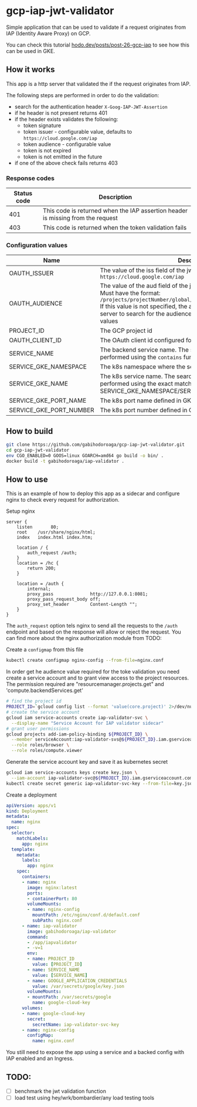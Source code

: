 # gcp-iap-jwt-validator

Simple application that can be used to validate if a request originates from IAP (Identity Aware Proxy) on GCP.

You can check this tutorial [hodo.dev/posts/post-26-gcp-iap](http://hodo.dev/posts/post-26-gcp-iap/) to see how this can be used in GKE.

## How it works

This app is a http server that validated the if the request originates from IAP.

The following steps are performed in order to do the validation:

- search for the authentication header ```X-Goog-IAP-JWT-Assertion```
- if he header is not present returns 401
- if the header exists validates the following:
    - token signature 
    - token issuer - configurable value, defaults to ```https://cloud.google.com/iap```
    - token audience - configurable value
    - token is not expired 
    - token is not emitted in the future
- if one of the above check fails returns 403

### Response codes 

Status code | Description 
----------- | --------------- 
401         | This code is returned when the IAP assertion header is missing from the request 
403         | This code is returned when the token validation fails


### Configuration values

Name                     | Description 
------------------------ | ------------
OAUTH_ISSUER             | The value of the iss field of the jwt token. Default ```https://cloud.google.com/iap```
OAUTH_AUDIENCE           | The value of the aud field of the jwt token.<br>Must have the format: ```/projects/projectNumber/global/backendServices/backendServiceId```<br>If this value is not specified, the app will query the GCP metadata server to search for the audience value using the next configuration values
PROJECT_ID               | The GCP project id
OAUTH_CLIENT_ID          | The OAuth client id configured for the IAP backend
SERVICE_NAME             | The backend service name. The search for the backend will be performed using the ```contains``` function
SERVICE_GKE_NAMESPACE    | The k8s namespace where the service exists. Default: ```default```
SERVICE_GKE_NAME         | The k8s service name. The search for the backend service will be performed using the exact match of SERVICE_GKE_NAMESPACE/SERVICE_GKE_NAME.
SERVICE_GKE_PORT_NAME    | The k8s port name defined in GKE for the backend service
SERVICE_GKE_PORT_NUMBER  | The k8s port number defined in GKE for the backend service


## How to build

```bash
git clone https://github.com/gabihodoroaga/gcp-iap-jwt-validator.git
cd gcp-iap-jwt-validator
env CGO_ENABLED=0 GOOS=linux GOARCH=amd64 go build -o bin/ .
docker build -t gabihodoroaga/iap-validator . 
```

## How to use 

This is an example of how to deploy this app as a sidecar and configure nginx to check every request for authorization.

Setup nginx 

```nginx
server {
    listen       80;
    root    /usr/share/nginx/html;
    index   index.html index.htm;

    location / {
        auth_request /auth;
    }
    location = /hc {
        return 200;
    }

    location = /auth { 
        internal;
        proxy_pass              http://127.0.0.1:8081;
        proxy_pass_request_body off;
        proxy_set_header        Content-Length "";
    }
}
```

The ```auth_request``` option tels nginx to send all the requests to the ```/auth``` endpoint and based on the response will allow or reject the request. You can find more about the nginx authorization module from TODO:

Create a ```configmap``` from this file

```bash
kubectl create configmap nginx-config --from-file=nginx.conf
```

In order get he audience value required for the toke validation you need create a service account and to grant view access to the project resources. The permission required are "resourcemanager.projects.get" and 'compute.backendServices.get'

```bash 
# find the project id
PROJECT_ID=`gcloud config list --format 'value(core.project)' 2>/dev/null`
# create the service account
gcloud iam service-accounts create iap-validator-svc \
  --display-name "Service Account for IAP validator sidecar"
# grant user permissions
gcloud projects add-iam-policy-binding ${PROJECT_ID} \
  --member serviceAccount:iap-validator-svs@${PROJECT_ID}.iam.gserviceaccount.com \
  --role roles/browser \
  --role roles/compute.viewer
```

Generate the service account key and save it as kubernetes secret

```bash
gcloud iam service-accounts keys create key.json \
  --iam-account iap-validator-svc@${PROJECT_ID}.iam.gserviceaccount.com
kubectl create secret generic iap-validator-svc-key --from-file=key.json
```

Create a deployment

```yaml
apiVersion: apps/v1
kind: Deployment
metadata:
  name: nginx
spec:
  selector:
    matchLabels:
      app: nginx
  template:
    metadata:
      labels:
        app: nginx
    spec:
      containers:
      - name: nginx
        image: nginx:latest
        ports:
        - containerPort: 80
        volumeMounts:
        - name: nginx-config
          mountPath: /etc/nginx/conf.d/default.conf
          subPath: nginx.conf
      - name: iap-validator
        image: gabihodoroaga/iap-validator
        command:
        - /app/iapvalidator
        - -v=1
        env:
        - name: PROJECT_ID
          value: [PROJECT_ID]
        - name: SERVICE_NAME
          value: [SERVICE_NAME]
        - name: GOOGLE_APPLICATION_CREDENTIALS
          value: /var/secrets/google/key.json
        volumeMounts:
        - mountPath: /var/secrets/google
          name: google-cloud-key
      volumes:
      - name: google-cloud-key
        secret:
          secretName: iap-validator-svc-key
      - name: nginx-config
        configMap:
          name: nginx.conf
```

You still need to expose the app using a service and a backed config with IAP enabled and an Ingress.

## TODO:

- [ ] benchmark the jwt validation function
- [ ] load test using hey/wrk/bombardier/any load testing tools
